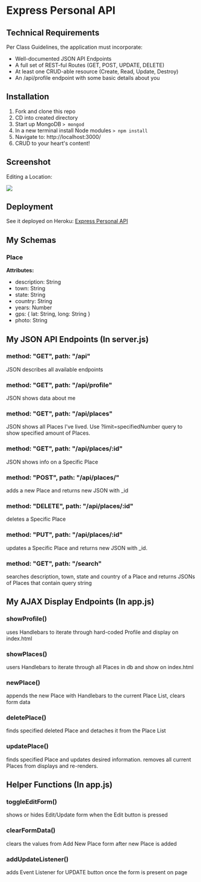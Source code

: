 <html>
<h1>Express Personal API</h1>

<h2>Technical Requirements</h2>

<p>Per Class Guidelines, the application must incorporate:
<ul>
<li>Well-documented JSON API Endpoints</li>
<li>A full set of REST-ful Routes (GET, POST, UPDATE, DELETE)</li>
<li>At least one CRUD-able resource (Create, Read, Update, Destroy)</li>
<li>An /api/profile endpoint with some basic details about you</li>
</ul>
</p>

<h2>Installation</h2>
<ol>
<li>Fork and clone this repo</li>
<li>CD into created directory</li>
<li>Start up MongoDB
<code>> mongod</code>
<li>In a new terminal install Node modules
<code>> npm install</code></li>
<li>Navigate to: http://localhost:3000/</li>
<li>CRUD to your heart's content!</li>
</ol>

<h2>Screenshot</h2>
<p>Editing a Location:</p>
<img src='http://i.imgur.com/C0462iE.png'>

<h2>Deployment</h2>
<p>See it deployed on Heroku: <a href='https://warm-plains-40549.herokuapp.com/'>Express Personal API</a></p>

<h2>My Schemas</h2>

<h3>Place</h3>
<p><strong>Attributes:</strong>
<ul>
<li>description: String</li>
<li>town: String</li>
<li>state: String</li>
<li>country: String</li>
<li>years: Number</li>
<li>gps: { lat: String, long: String }</li>
<li>photo: String</li>
</ul>
</p>

<h2>My JSON API Endpoints (In server.js)</h2>

<h3>method: "GET", path: "/api"</h3>
JSON describes all available endpoints
<h3>method: "GET", path: "/api/profile"</h3>
JSON shows data about me 
<h3>method: "GET", path: "/api/places"</h3>
JSON shows all Places I've lived. Use ?limit=specifiedNumber query to show specified amount of Places.
<h3>method: "GET", path: "/api/places/:id"</h3>
JSON shows info on a Specific Place
<h3>method: "POST", path: "/api/places/"</h3>
adds a new Place and returns new JSON with _id
<h3>method: "DELETE", path: "/api/places/:id"</h3>
deletes a Specific Place
<h3>method: "PUT", path: "/api/places/:id"</h3>
updates a Specific Place and returns new JSON with _id. 
<h3>method: "GET", path: "/search"</h3>
searches description, town, state and country of a Place and returns JSONs of Places that contain query string

<h2>My AJAX Display Endpoints (In app.js)</h2>

<h3>showProfile()</h3>
uses Handlebars to iterate through hard-coded Profile and display on index.html
<h3>showPlaces()</h3>
users Handlebars to iterate through all Places in db and show on index.html
<h3>newPlace()</h3>
appends the new Place with Handlebars to the current Place List, clears form data
<h3>deletePlace()</h3>
finds specified deleted Place and detaches it from the Place List
<h3>updatePlace()</h3>
finds specified Place and updates desired information. removes all current Places from displays and re-renders.

<h2>Helper Functions (In app.js)</h2>

<h3>toggleEditForm()</h3>
shows or hides Edit/Update form when the Edit button is pressed
<h3>clearFormData()</h3>
clears the values from Add New Place form after new Place is added
<h3>addUpdateListener()</h3>
adds Event Listener for UPDATE button once the form is present on page

